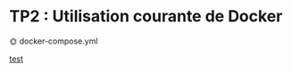 # TP2 : Utilisation courante de Docker

🌞 docker-compose.yml

[test](TP_Linux_tp2/docker-compose.yml)

